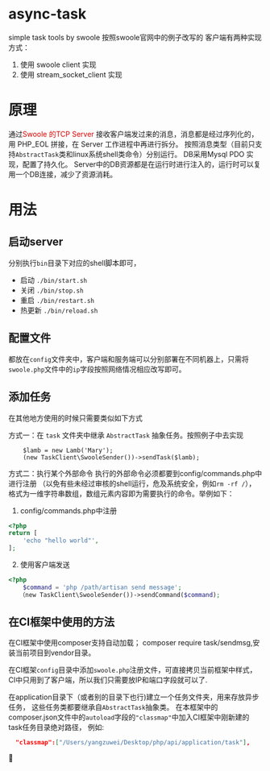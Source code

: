 # async-task
simple task tools by swoole
按照swoole官网中的例子改写的
客户端有两种实现方式：
1. 使用 swoole client 实现
2. 使用 stream_socket_client 实现

# 原理
通过<font color="#dd0000">Swoole 的TCP Server </font> 接收客户端发过来的消息，消息都是经过序列化的，用 PHP_EOL 拼接，在 Server 工作进程中再进行拆分。
按照消息类型（目前只支持`AbstractTask`类和linux系统shell类命令）分别运行。
DB采用Mysql PDO 实现，配置了持久化。
Server中的DB资源都是在运行时进行注入的，运行时可以复用一个DB连接，减少了资源消耗。

# 用法

## 启动server

分别执行`bin`目录下对应的shell脚本即可，
- 启动 `./bin/start.sh`
- 关闭 `./bin/stop.sh`
- 重启 `./bin/restart.sh`
- 热更新 `./bin/reload.sh`

## 配置文件
都放在`config`文件夹中，客户端和服务端可以分别部署在不同机器上，只需将`swoole.php`文件中的`ip`字段按照网络情况相应改写即可。

## 添加任务
在其他地方使用的时候只需要类似如下方式

方式一：在 `task` 文件夹中继承 `AbstractTask` 抽象任务。按照例子中去实现
```
    $lamb = new Lamb('Mary');
    (new TaskClient\SwooleSender())->sendTask($lamb);
```

方式二：执行某个外部命令
执行的外部命令必须都要到config/commands.php中进行注册
（以免有些未经过审核的shell运行，危及系统安全，例如`rm -rf /`），
格式为一维字符串数组，数组元素内容即为需要执行的命令。举例如下：

1. config/commands.php中注册
```php
<?php
return [
    'echo "hello world"',
];
```

2. 使用客户端发送

```php
<?php
    $command = 'php /path/artisan send message';
   （new TaskClient\SwooleSender())->sendCommand($command);

```

## 在CI框架中使用的方法
在CI框架中使用composer支持自动加载；
composer require task/sendmsg,安装当前项目到vendor目录。

在CI框架`config`目录中添加`swoole.php`注册文件，可直接拷贝当前框架中样式，
CI中只用到了客户端，所以我们只需要放IP和端口字段就可以了.

在application目录下（或者别的目录下也行)建立一个任务文件夹，用来存放异步任务，
这些任务类都要继承自`AbstractTask`抽象类。
在本框架中的composer.json文件中的`autoload`字段的`"classmap"`中加入CI框架中刚新建的task任务目录绝对路径，
例如:
```json
  "classmap":["/Users/yangzuwei/Desktop/php/api/application/task"],
```

:dog: